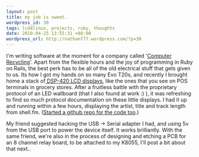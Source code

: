 ```yaml
--- 
layout: post
title: my job is sweet.
wordpress_id: 30
tags: lcd4linux, projects, ruby, thoughts
date: 2010-04-25 13:55:31 +08:00
wordpress_url: http://nathanf77.wordpress.com/?p=30
---
```

I'm writing software at the moment for a company called '<a href="http://www.computerrecycling.co.nz">Computer Recycling</a>'. Apart from the flexible hours and the joy of programming in Ruby on Rails, the best perk has to be all of the old electrical stuff that gets given to us. Its how I got my hands on so many Evo T20s, and recently I brought home a stack of<a href="http://www.barcode-manufacturer.com/pole_display/customer_display/dsp400.html"> DSP-420 LCD displays</a>, like the ones that you see on POS terminals in grocery stores. After a fruitless battle with the proprietary protocol of an LED wallboard (that I also found at work :) ), it was refreshing to find so much protocol documentation on these little displays. I had it up and running within a few hours, displaying the artist, title and track length from shell.fm. (<a href="http://github.com/ndbroadbent/shell-fm_dsp420lcd">Started a github repo for the code too</a>.)

My friend suggested hacking the USB -&gt; Serial adapter I had, and using 5v from the USB port to power the device itself. It works brilliantly. With the same friend, we're also in the process of designing and etching a PCB for an 8 channel relay board, to be attached to my K8055, I'll post a bit about that next..
